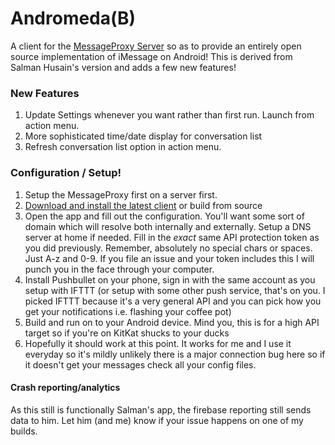 # Andromeda(B)
A client for the [MessageProxy Server](https://github.com/shusain93/OSXMessageProxy) so as to provide an entirely open source implementation of iMessage on Android!  This is derived from Salman Husain's version and adds a few new features!

### New Features

1. Update Settings whenever you want rather than first run.  Launch from action menu.
2. More sophisticated time/date display for conversation list
2. Refresh conversation list option in action menu.

### Configuration / Setup!

1. Setup the MessageProxy first on a server first. 
2. [Download and install the latest client](https://github.com/shusain93/Andromeda-iMessage/releases) or build from source
4. Open the app and fill out the configuration. You'll want some sort of domain which will resolve both internally and externally. Setup a DNS server at home if needed. Fill in the *exact* same API protection token as you did previously. Remember, absolutely no special chars or spaces. Just A-z and 0-9. If you file an issue and your token includes this I will punch you in the face through your computer.
5. Install Pushbullet on your phone, sign in with the same account as you setup with IFTTT (or setup with some other push service, that's on you. I picked IFTTT because it's a very general API and you can pick how you get your notifications i.e. flashing your coffee pot)
6. Build and run on to your Android device. Mind you, this is for a high API target so if you're on KitKat shucks to your ducks
7. Hopefully it should work at this point. It works for me and I use it everyday so it's mildly unlikely there is a major connection bug here so if it doesn't get your messages check all your config files.

#### Crash reporting/analytics

As this still is functionally Salman's app, the firebase reporting still sends data to him.  Let him (and me) know if your issue happens on one of my builds.
